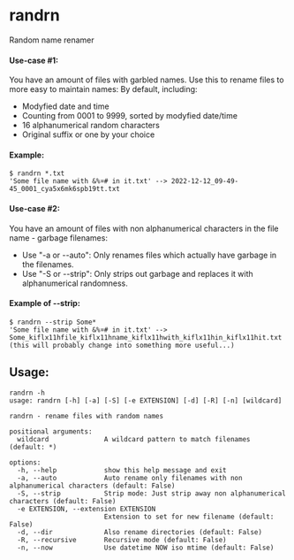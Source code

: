 # randrn
Random name renamer
#### Use-case #1:
You have an amount of files with garbled names. Use this to rename files to more easy to maintain names:
By default, including:
- Modyfied date and time
- Counting from 0001 to 9999, sorted by modyfied date/time
- 16 alphanumerical random characters
- Original suffix or one by your choice

#### Example:
```
$ randrn *.txt
'Some file name with &%¤# in it.txt' --> 2022-12-12_09-49-45_0001_cya5x6mk6spb19tt.txt
```
#### Use-case #2:
You have an amount of files with non alphanumerical characters in the file name - garbage filenames:
- Use "-a or --auto": Only renames files which actually have garbage in the filenames.
- Use "-S or --strip": Only strips out garbage and replaces it with alphanumerical randomness.

#### Example of --strip:
```
$ randrn --strip Some*
'Some file name with &%¤# in it.txt' --> Some_kiflx11hfile_kiflx11hname_kiflx11hwith_kiflx11hin_kiflx11hit.txt
(this will probably change into something more useful...)
```
## Usage:
```
randrn -h
usage: randrn [-h] [-a] [-S] [-e EXTENSION] [-d] [-R] [-n] [wildcard]

randrn - rename files with random names

positional arguments:
  wildcard              A wildcard pattern to match filenames (default: *)

options:
  -h, --help            show this help message and exit
  -a, --auto            Auto rename only filenames with non alphanumerical characters (default: False)
  -S, --strip           Strip mode: Just strip away non alphanumerical characters (default: False)
  -e EXTENSION, --extension EXTENSION
                        Extension to set for new filename (default: False)
  -d, --dir             Also rename directories (default: False)
  -R, --recursive       Recursive mode (default: False)
  -n, --now             Use datetime NOW iso mtime (default: False)
```
